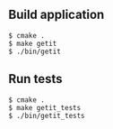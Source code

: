 ## Build application

```
$ cmake .
$ make getit
$ ./bin/getit
```

## Run tests

```
$ cmake .
$ make getit_tests
$ ./bin/getit_tests
```
